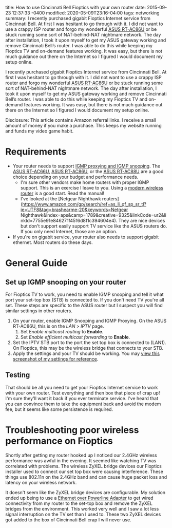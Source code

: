 title: How to use Cincinnati Bell Fioptics with your own router
date: 2015-09-23 12:37:33 -0400
modified: 2020-05-09T23:16-04:00
tags: networking
summary: I recently purchased gigabit Fioptics Internet service from Cincinnati Bell. At first I was hesitant to go through with it. I did not want to use a crappy ISP router and forgo my wonderful [ASUS RT-AC86U](https://amzn.to/2EMMxcz) or be stuck running some sort of NAT-behind-NAT nightmare network. The day after installation, I took it upon myself to get my ASUS gateway working and remove Cincinnati Bell’s router. I was able to do this while keeping my Fioptics TV and on-demand features working. It was easy, but there is not much guidance out there on the Internet so I figured I would document my setup online. 

I recently purchased gigabit Fioptics Internet service from Cincinnati Bell. At first I was hesitant to go through with it. I did not want to use a crappy ISP router and forgo my wonderful [ASUS RT-AC86U](https://amzn.to/2EMMxcz) or be stuck running some sort of NAT-behind-NAT nightmare network. The day after installation, I took it upon myself to get my ASUS gateway working and remove Cincinnati Bell’s router. I was able to do this while keeping my Fioptics TV and on-demand features working. It was easy, but there is not much guidance out there on the Internet so I figured I would document my setup online. 

Disclosure: This article contains Amazon referral links. I receive a small amount of money if you make a purchase. This keeps my website running and funds my video game habit.

# Requirements

* Your router needs to support [IGMP proxying and IGMP snooping](https://en.wikipedia.org/wiki/IGMP_snooping). The [ASUS RT-AC66U](https://amzn.to/2WhBxdN), [ASUS RT-AC86U](https://amzn.to/2EMMxcz), or the [ASUS RT-AC88U](https://amzn.to/2qdDmI3) are a good choice depending on your budget and performance needs.
	* I'm sure other vendors make home routers with proper IGMP support. This is an exercise I leave to you. Using a [modern wireless router](https://amzn.to/1UtRodX) is a good start. Read the manual!
	* I've looked at the [Netgear Nighthawk routers](https://www.amazon.com/gp/search/ref=as_li_qf_sp_sr_tl?ie=UTF8&tag=brashearme-20&keywords=Netgear Nighthawk&index=aps&camp=1789&creative=9325&linkCode=ur2&linkId=7755e91e846271f4516d8f1c394604e4). They are nice devices but don't support easily support TV service like the ASUS routers do. If you only need Internet, those are an option.
* If you're on gigabit service, your router also needs to support gigabit ethernet. Most routers do these days.

# General Guide

## Set up IGMP snooping on your router

For Fioptics TV to work, you need to enable IGMP snooping and tell it what port your set-top box (STB) is connected to. If you don't need TV you're all set. These steps are specific to the ASUS router but I suspect you will find similar settings in other routers.

1. On your router, enable IGMP Snooping and IGMP Proxying. On the ASUS RT-AC86U, this is on the *LAN* > *IPTV* page. 
	1. Set *Enable multicast routing* to **Enable**.
	1. Set *Enable efficient multicast forwarding* to **Enable**.
1. Set the IPTV STB port to the port the set top box is connected to (LAN1). On Fioptics, this may be the wireless bridge that connects to your STB.
1. Apply the settings and your TV should be working. You may [view this screenshot of my settings for reference]({static}/images/RT-N66U-IPTV-Settings.png "ASUS RT-AC86U IPTV Settings for Fioptics").

## Testing

That should be all you need to get your Fioptics Internet service to work with your own router. Test everything and then box that piece of crap up! I'm sure they'll want it back if you ever terminate service. I've heard that you can convince them to take the equipment back and avoid the modem fee, but it seems like some persistence is required.

# Troubleshooting poor wireless performance on Fioptics

Shortly after getting my router hooked up  I noticed  our 2.4GHz wireless performance was awful in the evening. It seemed like watching TV was correlated with problems. The wireless ZyXEL bridge devices our Fioptics installer used to connect our set top box were causing interference. These things use 802.11n on the 2.4GHz band and can cause huge packet loss and latency on your wireless network.

It doesn't seem like the ZyXEL bridge devices are configurable. My solution ended up being to use a [Ethernet over Powerline Adapter](https://amzn.to/2Snrr7p) to get wired connectivity from my router to the set-top box and remove the ZyXEL bridges from the environment. This worked very well and I saw a lot less signal interruption on the TV set than I used to. These two ZyXEL devices got added to the box of Cincinnati Bell crap I will never use.